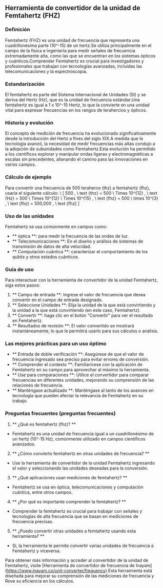 ## Herramienta de convertidor de la unidad de Femtahertz (FHZ)

### Definición
Femtahertz (FHZ) es una unidad de frecuencia que representa una cuadrillonésima parte (10^-15) de un hertz.Se utiliza principalmente en el campo de la física e ingeniería para medir señales de frecuencia extremadamente alta, como las que se encuentran en los sistemas ópticos y cuánticos.Comprender Femtahertz es crucial para investigadores y profesionales que trabajan con tecnologías avanzadas, incluidas las telecomunicaciones y la espectroscopía.

### Estandarización
El femtahertz es parte del Sistema Internacional de Unidades (SI) y se deriva del Hertz (Hz), que es la unidad de frecuencia estándar.Una femtahertz es igual a 1 x 10^-15 Hertz, lo que la convierte en una unidad vital para expresar frecuencias en los rangos de terahercios y ópticos.

### Historia y evolución
El concepto de medición de frecuencia ha evolucionado significativamente desde la introducción del Hertz a fines del siglo XIX.A medida que la tecnología avanzó, la necesidad de medir frecuencias más altas condujo a la adopción de subunidades como Femtahertz.Esta evolución ha permitido a los científicos explorar y manipular ondas ligeras y electromagnéticas a escalas sin precedentes, allanando el camino para las innovaciones en varios campos.

### Cálculo de ejemplo
Para convertir una frecuencia de 500 teraherce (thz) a femtahertz (fhz), usaría el siguiente cálculo:
\ [
500 \, \ text {thz} = 500 \ Times 10^{12} \, \ text {Hz} = 500 \ Times 10^{12} \ Times 10^{15} \, \ text {fhz} = 500 \ times 10^{3} \, \ text {fhz} = 500,000 \, \ text {fhz}
\]

### Uso de las unidades
Femtahertz se usa comúnmente en campos como:
- ** óptica **: para medir la frecuencia de las ondas de luz.
- ** Telecomunicaciones **: En el diseño y análisis de sistemas de transmisión de datos de alta velocidad.
- ** Computación cuántica **: caracterizar el comportamiento de los qubits y otros estados cuánticos.

### Guía de uso
Para interactuar con la herramienta de convertidor de la unidad Femtahertz, siga estos pasos:
1. ** Campo de entrada **: Ingrese el valor de frecuencia que desea convertir en el campo de entrada designado.
2. ** Seleccione Unidades **: Elija la unidad de la que está convirtiendo y la unidad a la que está convirtiendo (en este caso, Femtahertz).
3. ** Convertir **: haga clic en el botón "Convertir" para ver el resultado en Femtahertz.
4. ** Resultados de revisión **: El valor convertido se mostrará instantáneamente, lo que le permitirá usarlo para sus cálculos o análisis.

### Las mejores prácticas para un uso óptimo
- ** Entrada de doble verificación **: Asegúrese de que el valor de frecuencia ingresado sea preciso para evitar errores de conversión.
- ** Comprender el contexto **: Familiarícese con la aplicación de Femtahertz en su campo para aprovechar al máximo la herramienta.
- ** Use para comparaciones **: Utilice el convertidor para comparar frecuencias en diferentes unidades, mejorando su comprensión de las relaciones de frecuencia.
- ** Manténgase actualizado **: Manténgase al tanto de los avances en tecnología que pueden afectar la relevancia de Femtahertz en su trabajo.

### Preguntas frecuentes (preguntas frecuentes)

1. ** ¿Qué es femtahertz (fhz)? **
- Femtahertz es una unidad de frecuencia igual a un cuadrillonésimo de un hertz (10^-15 Hz), comúnmente utilizado en campos científicos avanzados.

2. ** ¿Cómo convierto femtahertz en otras unidades de frecuencia? **
- Use la herramienta de convertidor de la unidad Femtahertz ingresando el valor y seleccionando las unidades deseadas para la conversión.

3. ** ¿Qué aplicaciones usan mediciones de femtahertz? **
- Femtahertz se usa en óptica, telecomunicaciones y computación cuántica, entre otros campos.

4. ** ¿Por qué es importante comprender la femtahertz? **
- Comprender la femtahertz es crucial para trabajar con señales y tecnologías de alta frecuencia que se basan en mediciones de frecuencia precisas.

5. ** ¿Puedo convertir otras unidades a femtahertz usando esta herramienta? **
- Sí, la herramienta le permite convertir varias unidades de frecuencia a Femtahertz y viceversa.

Para obtener más información y acceder al convertidor de la unidad de Femtahertz, visite [Herramienta de convertidor de frecuencia de Inayam] (https://www.inayam.co/unit-converter/frequency).Esta herramienta está diseñada para mejorar su comprensión de las mediciones de frecuencia y Rove su eficiencia en los cálculos.
